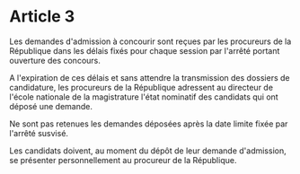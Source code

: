 # Article 3

Les demandes d'admission à concourir sont reçues par les procureurs de la République dans les délais fixés pour chaque session par l'arrêté portant ouverture des concours.

A l'expiration de ces délais et sans attendre la transmission des dossiers de candidature, les procureurs de la République adressent au directeur de l'école nationale de la magistrature l'état nominatif des candidats qui ont déposé une demande.

Ne sont pas retenues les demandes déposées après la date limite fixée par l'arrêté susvisé.

Les candidats doivent, au moment du dépôt de leur demande d'admission, se présenter personnellement au procureur de la République.
